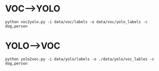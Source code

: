 # VOC-->YOLO
`python voc2yolo.py -i data/voc/labels -o data/voc/yolo_labels -c dog,person`
# YOLO-->VOC
`python yolo2voc.py -i data/yolo/labels -o ./data/yolo/voc_lables -c dog,person`
